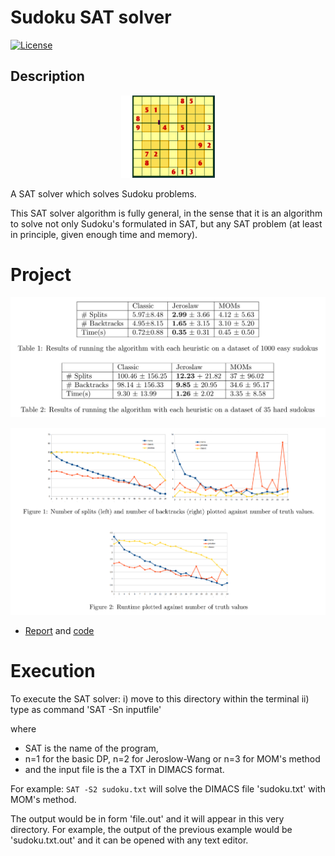 # Sudoku SAT solver

[![License](http://img.shields.io/:license-mit-blue.svg)](LICENSE)

## Description
<p align="center">
  <img src="readme_imgs/example3.png" width="150" />
</p>

A SAT solver which solves Sudoku problems.

This SAT solver algorithm is fully general, in the sense that it is an algorithm to solve not only Sudoku's formulated in SAT, but any SAT problem (at least in principle, given enough time and memory).

# Project

<p align="center">
  <img src="readme_imgs/results1.png" width="550" />
</p>

<p align="center">
  <img src="readme_imgs/results2.png" width="550" />
</p>

- [Report](2-RNNs/gatopoulos_report_assignment2.pdf) and [code](2-RNNs/)

# Execution

To execute the SAT solver:
i)  move to this directory within the terminal
ii) type as command 'SAT -Sn inputfile' 

where 
- SAT is the name of the program, 
- n=1 for the basic DP, n=2 for Jeroslow-Wang or n=3 for MOM's method 
- and the input file is the a TXT in DIMACS format. 

For example: `SAT -S2 sudoku.txt` will solve the DIMACS file 'sudoku.txt' with MOM's method.

The output would be in form 'file.out' and it will appear in this very directory.
For example, the output of the previous example would be 'sudoku.txt.out' and it can be opened with any text editor.
